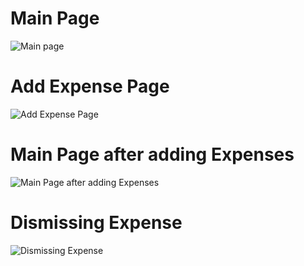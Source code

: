  <h1>Main Page</h1>
  <img src="https://github.com/user-attachments/assets/aa420395-6f11-45f5-96d8-b0d5e8591899" alt="Main page">
<h1>Add Expense Page</h1>
 <img src="https://github.com/user-attachments/assets/98709c09-492f-4ddf-b771-c1e29b5fbfc1" alt="Add Expense Page">
<h1>Main Page after adding Expenses</h1>
 <img src="https://github.com/user-attachments/assets/37bf626b-dd63-460f-b603-07f22e4d72f9" alt="Main Page after adding Expenses">
<h1>Dismissing Expense</h1>
 <img src="https://github.com/user-attachments/assets/919949f6-07b6-40fd-9009-b5dc0c863c44" alt="Dismissing Expense">
